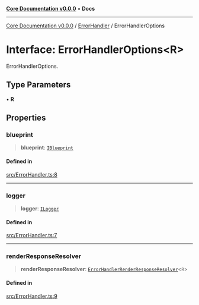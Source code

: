[**Core Documentation v0.0.0**](../../README.md) • **Docs**

***

[Core Documentation v0.0.0](../../modules.md) / [ErrorHandler](../README.md) / ErrorHandlerOptions

# Interface: ErrorHandlerOptions\<R\>

ErrorHandlerOptions.

## Type Parameters

• **R**

## Properties

### blueprint

> **blueprint**: [`IBlueprint`](../../definitions/type-aliases/IBlueprint.md)

#### Defined in

[src/ErrorHandler.ts:8](https://github.com/stonemjs/core/blob/65be5a9387baf469de681455799e33a2688aa3c9/src/ErrorHandler.ts#L8)

***

### logger

> **logger**: [`ILogger`](../../definitions/interfaces/ILogger.md)

#### Defined in

[src/ErrorHandler.ts:7](https://github.com/stonemjs/core/blob/65be5a9387baf469de681455799e33a2688aa3c9/src/ErrorHandler.ts#L7)

***

### renderResponseResolver

> **renderResponseResolver**: [`ErrorHandlerRenderResponseResolver`](../../definitions/type-aliases/ErrorHandlerRenderResponseResolver.md)\<`R`\>

#### Defined in

[src/ErrorHandler.ts:9](https://github.com/stonemjs/core/blob/65be5a9387baf469de681455799e33a2688aa3c9/src/ErrorHandler.ts#L9)
